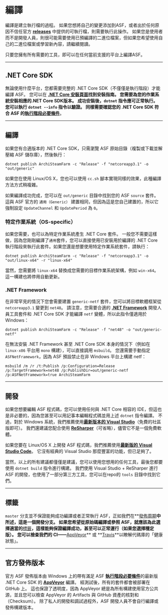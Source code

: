 # 編譯

編譯是建立執行檔的過程。 如果您想將自己的變更添加到ASF，或者出於任何原因不信任官方 **[releases](https://github.com/JustArchiNET/ArchiSteamFarm/releases)** 中提供的可執行檔，則需要執行此操作。 如果您是使用者而不是開發人員，則很可能需要使用已預編譯的二進位檔案，但如果您希望使用自己的二進位檔案或學習新內容，請繼續閱讀。

只要您擁有所有需要的工具，即可以在任何當前支援的平台上編譯ASF。

* * *

## .NET Core SDK

無論使用什麼平台，您都需要完整的 .NET Core SDK（不僅僅是執行階段）才能編譯 ASF。 您可以在 **[.NET Core 安裝頁面​](https://dotnet.microsoft.com/download)**找到安裝指南。 您需要為您的作業系統安裝相應的.NET Core SDK版本。 成功安裝後，`dotnet` 指令應可正常執行。 您可以執行 `dotnet --info` 指令以驗證。 同樣需要確認您的 .NET Core SDK 符合 ASF 的**[執行階段必要條件](https://github.com/JustArchiNET/ArchiSteamFarm/wiki/Compatibility-zh-TW#執行階段必要條件)**。

* * *

## 編譯

如果您有合適版本的 .NET Core SDK，只需瀏覽 ASF 原始目錄（複製或下載並解壓縮 ASF 儲存庫），然後執行：

```shell
dotnet publish ArchiSteamFarm -c "Release" -f "netcoreapp3.1" -o "out/generic"
```

如果您在使用 Linux/OS X，您也可以使用 `cc.sh` 腳本實現同樣的效果，此種編譯方法方式稍複雜。

如果編譯成功完成，您可以在 `out/generic` 目錄中找到您的 ASF `source` 套件。 這與 ASF 官方的 `通用（Generic）` 建置相同，但因為這是您自己建置的，所以它強制設定 `UpdateChannel` 和 `UpdatePeriod` 為 `0`。

### 特定作業系統（OS-specific）

如果您需要，也可以為特定作業系統產生 .NET Core 套件。 一般您不需要這樣做，因為您剛剛編譯了`通用`套件，您可以直接使用已安裝用於編譯的 .NET Core 執行階段來執行此套件。如果您還是想要使用特定作業系統套件，請執行：

```shell
dotnet publish ArchiSteamFarm -c "Release" -f "netcoreapp3.1" -o "out/linux-x64" -r "linux-x64"
```

當然，您需要將 `linux-x64` 替換成您需要的目標作業系統架構，例如 `win-x64`。 這一構建也將停用自動更新。

### .NET Framework

在非常罕見的情況下您會需要建置 `generic-netf` 套件，您可以將目標軟體框架從 `netcoreapp3.1` 變更到 `net48`。 請注意，您需要合適的 **[.NET Framework](https://dotnet.microsoft.com/download/visual-studio-sdks)** ​開發人員工具套件和 .NET Core SDK 才能編譯 `netf` 變體，所以此指令僅適用於 Windows：

```shell
dotnet publish ArchiSteamFarm -c "Release" -f "net48" -o "out/generic-netf"
```

在無法安裝 .NET Framework 甚至 .NET Core SDK 本身的情況下（例如在 `linux-x86` 平台用 `mono` 構建），可以直接調用 `msbuild`。 您還需要手動指定 `ASFNetFramework`，因為 ASF 預設禁止在非 Windows 平台上構建 netf：

```shell
msbuild /m /r /t:Publish /p:Configuration=Release /p:TargetFramework=net48 /p:PublishDir=out/generic-netf /p:ASFNetFramework=true ArchiSteamFarm
```

* * *

## 開發

如果您想要編輯 ASF 程式碼，您可以使用任何與 .NET Core 相容的 IDE，但這也是非必要的，因為您甚至可以用記事本編輯程式碼並用上述 `dotnet` 指令編譯。 不過，對於 Windows 系統，我們推薦使用​**[最新版本的 Visual Studio](https://visualstudio.microsoft.com/downloads)**（免費的社區版即可）。 我們還建議您配合使用 **[ReSharper](https://www.jetbrains.com/resharper)**（可省略），儘管它不是一個免費軟體。

如果您要在 Linux/OS X 上開發 ASF 程式碼，我們推薦使用​**[最新版的 Visual Studio Code](https://code.visualstudio.com/download)**。 它沒有經典的 Visual Studio 那麼豐富的功能，但已足夠了。

當然，以上的所有建議都僅僅是建議，您可以使用您想用的任何工具，最後您都要使用 `dotnet build` 指令進行構建。 我們使用 Visual Studio + ReSharper 進行 ASF 的開發，也使用了一部分第三方工具，您可以在repo的 `tools` 目錄中找到它們。

* * *

## 標籤

`master` 分支並不保證能夠成功編譯或者正常執行 ASF，正如我們在**[發佈周期](https://github.com/JustArchiNET/ArchiSteamFarm/wiki/Release-cycle-zh-TW)**​中所述，這是一個開發分支。 如果您希望從原始碼編譯或參照 ASF，就應該為此選擇適當的​**[標籤](https://github.com/JustArchiNET/ArchiSteamFarm/tags)**，這樣能夠保證編譯成功，甚至可以正常運行（如果您選擇穩定版）。 您可以檢查我們的 CI——**[AppVeyor](https://ci.appveyor.com/project/JustArchi/ArchiSteamFarm)** 或 **[Travis](https://travis-ci.com/JustArchiNET/ArchiSteamFarm)**以瞭解代碼庫的「健康狀態」。

* * *

## 官方發佈版本

官方 ASF 發佈版本由 Windows 上的帶有滿足 ASF **[執行階段必要條件](https://github.com/JustArchiNET/ArchiSteamFarm/wiki/Compatibility-zh-TW#執行階段必要條件)**​的最新版 .NET Core SDK 的 **[AppVeyor](https://ci.appveyor.com/project/JustArchi/ArchiSteamFarm)** 編譯。 經測試後，所有的套件都會被部署在 GitHub 上。 這也保證了透明度，因為 AppVeyor 總是為所有構建使用官方公共源，並且您可以檢查 AppVeyor 的 Artifacts 與 GitHub 資產的核對和（Checksum）。 除了私人的開發和調試過程外，ASF 開發人員不會自行編譯或發佈構建版本。